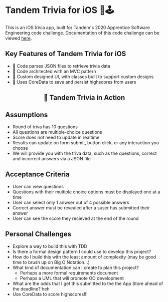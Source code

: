 # Tandem Trivia for iOS 📱🕹
This is an iOS trivia app, built for Tandem's 2020 Apprentice Software Engineering code challenge. Documentation of this code challenge can be viewed [here](https://madeintandem.com/wp-content/uploads/2020/10/Tandem_Apprentice_Challenge_2020.zip).

## Key Features of Tandem Trivia for iOS
* 📇 Code parses JSON files to retrieve trivia data
* 📐 Code architected with an MVC pattern
* 🎨 Custom designed UI, with classes built to support custom designs
* 💾 Uses CoreData to save and persist highscores from users


<h2 style="text-align: center;">📸 Tandem Trivia in Action</h2>

## Assumptions
* Round of triva has 10 questions
* All questions are multiple-choice questions
* Score does not need to update in realtime
* Results can update on form submit, button click, or any interaction you choose
* We will provide you with the triva data, such as the questions, correct and incorrect answers via a JSON file

## Acceptance Criteria
* User can view questions
* Questions with their multiple choice options must be displayed one at a time
* User can select only 1 anwser out of 4 possible answers
* Correct answer must be revealed after a suser has submitted their answer
* User can see the score they recieved at the end of the round

## Personal Challenges
* Explore a way to build this with TDD
* Is there a formal design pattern I could use to develop this project?
* How do I build this with the least amount of complexity (may be good time to brush up on Big O Notation...)
* What kind of documentation can I create to plan this project?
	 * Perhaps a more formal requirements document
	 * Perhaps a UML that will promote OO development
* What are the odds that I get this submitted to the the App Store ahead of the deadline? heh
* Use CoreData to score highscores!!!